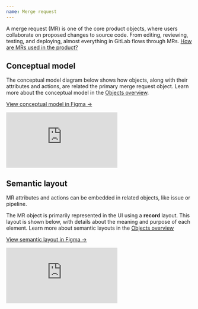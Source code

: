 ```yaml
---
name: Merge request
---
```


A merge request (MR) is one of the core product objects, where users collaborate on proposed changes to source code.
From editing, reviewing, testing, and deploying, almost everything in GitLab flows through MRs.
[How are MRs used in the product?](https://docs.gitlab.com/ee/user/project/merge_requests/)

## Conceptual model

The conceptual model diagram below shows how objects, along with their attributes and actions, are related the primary merge request object. Learn more about the conceptual model in the [Objects overview](/objects/overview#conceptual-model).

[View conceptual model in Figma →](https://www.figma.com/file/J68bePHXIN5OPWqaFFY9ri/Conceptual-model?node-id=51%3A18)

<div class="figma-embed" aria-label="Conceptual model diagram connecting objects, along with their attributes and actions, to the primary merge request object." role="img">
  <iframe frameborder="0" src="https://www.figma.com/embed?embed_host=share&url=https%3A%2F%2Fwww.figma.com%2Ffile%2FJ68bePHXIN5OPWqaFFY9ri%2FConceptual-model%3Fnode-id%3D51%253A18" allowfullscreen></iframe>
</div>

## Semantic layout

MR attributes and actions can be embedded in related objects, like issue or pipeline. 

The MR object is primarily represented in the UI using a **record** layout.
This layout is shown below, with details about the meaning and purpose of each element. Learn more about semantic layouts in the [Objects overview](/objects/overview#semantic-layouts)

[View semantic layout in Figma →](https://www.figma.com/file/shVF8UZwrQtkNfMDjcrsyH/Semantic-layouts?node-id=50%3A217)

<div class="figma-embed" aria-label="A layout of a merge request with overlays to highlight the actions, attributes, and object relationships within that layout." role="img">
  <iframe frameborder="0" src="https://www.figma.com/embed?embed_host=share&url=https%3A%2F%2Fwww.figma.com%2Ffile%2FshVF8UZwrQtkNfMDjcrsyH%2FSemantic-layouts%3Fnode-id%3D50%253A217" allowfullscreen></iframe>
</div>
